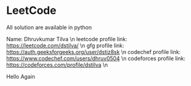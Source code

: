 # LeetCode
All solution are available in python

Name: Dhruvkumar Tilva
\n
leetcode profile link: https://leetcode.com/dstilva/
\n
gfg profile link: https://auth.geeksforgeeks.org/user/dstiz8sk
\n
codechef profile link: https://www.codechef.com/users/dhruv0504
\n
codeforces profile link: https://codeforces.com/profile/dstilva
\n

Hello Again